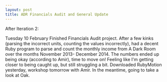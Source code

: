 ```yaml
---
layout: post
title: ADR Financials Audit and General Update
---
```


After Iteration 2:

Tuesday 10 February
Finished Financials Audit project. After a few kinks (parsing the incorrect units, counting the values incorrectly), had a decent Ruby program to parse and count the monthly income from A Dark Room over the months November 2013- December 2014. The numbers ended up being okay (according to Amir), time to move on! Feeling like I'm getting closer to being caught up, but still struggling a bit.
Downloaded RubyMotion yesterday, workshop tomorrow with Amir.
In the meantime, going to take a look at Oak.
